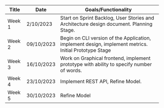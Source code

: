 | Title  | Date       | Goals/Functionality                                                                                   |
| ------ | ---------- | ----------------------------------------------------------------------------------------------------- |
| Week 1 | 2/10/2023  | Start on Sprint Backlog, User Stories and Architecture design document. Planning Stage.               |
| Week 2 | 09/10/2023 | Begin on CLI version of the Application, implement design, implement metrics. Initial Prototype Stage |
| Week 3 | 16/10/2023 | Work on Graphical frontend, implement prototype with ability to specify number of words.              |
| Week 4 | 23/10/2023 | Implement REST API, Refine Model.                                                                     |
| Week 5 | 30/10/2023 | Refine Model                                                                                          |
